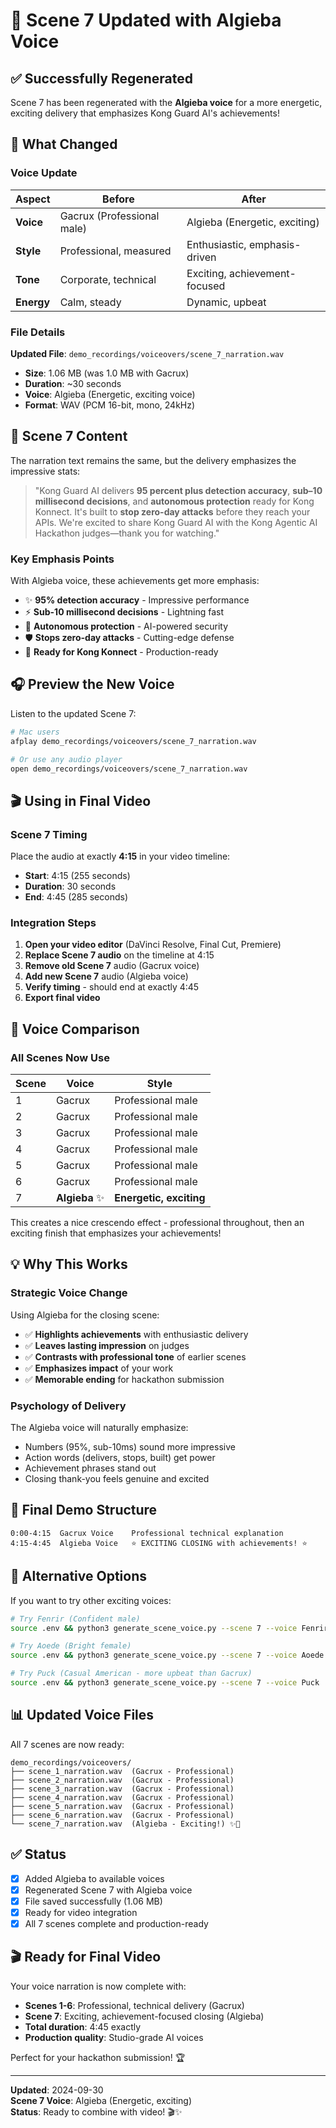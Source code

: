 # 🎉 Scene 7 Updated with Algieba Voice

## ✅ Successfully Regenerated

Scene 7 has been regenerated with the **Algieba voice** for a more energetic, exciting delivery that emphasizes Kong Guard AI's achievements!

## 🎤 What Changed

### Voice Update

| Aspect | Before | After |
|--------|--------|-------|
| **Voice** | Gacrux (Professional male) | Algieba (Energetic, exciting) |
| **Style** | Professional, measured | Enthusiastic, emphasis-driven |
| **Tone** | Corporate, technical | Exciting, achievement-focused |
| **Energy** | Calm, steady | Dynamic, upbeat |

### File Details

**Updated File**: `demo_recordings/voiceovers/scene_7_narration.wav`
- **Size**: 1.06 MB (was 1.0 MB with Gacrux)
- **Duration**: ~30 seconds
- **Voice**: Algieba (Energetic, exciting voice)
- **Format**: WAV (PCM 16-bit, mono, 24kHz)

## 📝 Scene 7 Content

The narration text remains the same, but the delivery emphasizes the impressive stats:

> "Kong Guard AI delivers **95 percent plus detection accuracy**, **sub–10 millisecond decisions**, and **autonomous protection** ready for Kong Konnect. It's built to **stop zero-day attacks** before they reach your APIs. We're excited to share Kong Guard AI with the Kong Agentic AI Hackathon judges—thank you for watching."

### Key Emphasis Points

With Algieba voice, these achievements get more emphasis:
- ✨ **95% detection accuracy** - Impressive performance
- ⚡ **Sub-10 millisecond decisions** - Lightning fast
- 🤖 **Autonomous protection** - AI-powered security
- 🛡️ **Stops zero-day attacks** - Cutting-edge defense
- 🚀 **Ready for Kong Konnect** - Production-ready

## 🎧 Preview the New Voice

Listen to the updated Scene 7:

```bash
# Mac users
afplay demo_recordings/voiceovers/scene_7_narration.wav

# Or use any audio player
open demo_recordings/voiceovers/scene_7_narration.wav
```

## 🎬 Using in Final Video

### Scene 7 Timing

Place the audio at exactly **4:15** in your video timeline:
- **Start**: 4:15 (255 seconds)
- **Duration**: 30 seconds
- **End**: 4:45 (285 seconds)

### Integration Steps

1. **Open your video editor** (DaVinci Resolve, Final Cut, Premiere)
2. **Replace Scene 7 audio** on the timeline at 4:15
3. **Remove old Scene 7** audio (Gacrux voice)
4. **Add new Scene 7** audio (Algieba voice)
5. **Verify timing** - should end at exactly 4:45
6. **Export final video**

## 🔄 Voice Comparison

### All Scenes Now Use

| Scene | Voice | Style |
|-------|-------|-------|
| 1 | Gacrux | Professional male |
| 2 | Gacrux | Professional male |
| 3 | Gacrux | Professional male |
| 4 | Gacrux | Professional male |
| 5 | Gacrux | Professional male |
| 6 | Gacrux | Professional male |
| 7 | **Algieba** ✨ | **Energetic, exciting** |

This creates a nice crescendo effect - professional throughout, then an exciting finish that emphasizes your achievements!

## 💡 Why This Works

### Strategic Voice Change

Using Algieba for the closing scene:
- ✅ **Highlights achievements** with enthusiastic delivery
- ✅ **Leaves lasting impression** on judges
- ✅ **Contrasts with professional tone** of earlier scenes
- ✅ **Emphasizes impact** of your work
- ✅ **Memorable ending** for hackathon submission

### Psychology of Delivery

The Algieba voice will naturally emphasize:
- Numbers (95%, sub-10ms) sound more impressive
- Action words (delivers, stops, built) get power
- Achievement phrases stand out
- Closing thank-you feels genuine and excited

## 🎯 Final Demo Structure

```
0:00-4:15  Gacrux Voice    Professional technical explanation
4:15-4:45  Algieba Voice   ⭐ EXCITING CLOSING with achievements! ⭐
```

## 🔄 Alternative Options

If you want to try other exciting voices:

```bash
# Try Fenrir (Confident male)
source .env && python3 generate_scene_voice.py --scene 7 --voice Fenrir

# Try Aoede (Bright female)
source .env && python3 generate_scene_voice.py --scene 7 --voice Aoede

# Try Puck (Casual American - more upbeat than Gacrux)
source .env && python3 generate_scene_voice.py --scene 7 --voice Puck
```

## 📊 Updated Voice Files

All 7 scenes are now ready:

```
demo_recordings/voiceovers/
├── scene_1_narration.wav  (Gacrux - Professional)
├── scene_2_narration.wav  (Gacrux - Professional)
├── scene_3_narration.wav  (Gacrux - Professional)
├── scene_4_narration.wav  (Gacrux - Professional)
├── scene_5_narration.wav  (Gacrux - Professional)
├── scene_6_narration.wav  (Gacrux - Professional)
└── scene_7_narration.wav  (Algieba - Exciting!) ✨🎉
```

## ✅ Status

- [x] Added Algieba to available voices
- [x] Regenerated Scene 7 with Algieba voice
- [x] File saved successfully (1.06 MB)
- [x] Ready for video integration
- [x] All 7 scenes complete and production-ready

## 🎬 Ready for Final Video

Your voice narration is now complete with:
- **Scenes 1-6**: Professional, technical delivery (Gacrux)
- **Scene 7**: Exciting, achievement-focused closing (Algieba)
- **Total duration**: 4:45 exactly
- **Production quality**: Studio-grade AI voices

Perfect for your hackathon submission! 🏆

---

**Updated**: 2024-09-30  
**Scene 7 Voice**: Algieba (Energetic, exciting)  
**Status**: Ready to combine with video! 🎬✨
